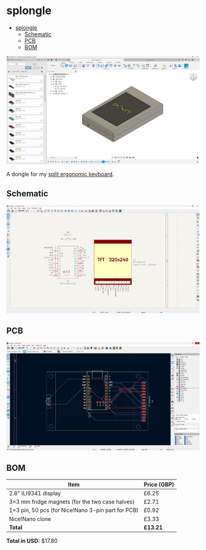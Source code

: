 # splongle

- [splongle](#splongle)
  - [Schematic](#schematic)
  - [PCB](#pcb)
  - [BOM](#bom)

![alt text](assets/image.png)

A dongle for my [split ergonomic keyboard](https://github.com/skifli/splad).

## Schematic

![alt text](assets/schematic.png)

## PCB

![alt text](assets/pcb.png)

## BOM

| Item                                               | Price (GBP) |
| -------------------------------------------------- | ----------- |
| 2.8" ILI9341 display                               | £6.25       |
| 3×3 mm fridge magnets (for the two case halves)    | £2.71       |
| 1×3 pin, 50 pcs (for Nice!Nano 3-pin part for PCB) | £0.92       |
| Nice!Nano clone                                    | £3.33       |
| **Total**                                          | **£13.21**  |

**Total in USD:** $17.80
